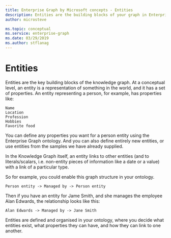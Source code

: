 ```yaml
---
title: Enterprise Graph by Microsoft concepts - Entities
description: Entities are the building blocks of your graph in Enterprise Graph by Microsoft
author: microsteve

ms.topic: conceptual
ms.service: enterprise-graph 
ms.date: 03/29/2019
ms.author: stflanag
---
```

# Entities

Entities are the key building blocks of the knowledge graph. At a conceptual level, an entity is a representation of something in the world, and it has a set of properties. An entity representing a person, for example, has properties like:

```
Name
Location
Profession
Hobbies
Favorite food
```

You can define any properties you want for a person entity using the Enterprise Graph ontology. And you can also define entirely new entities, or use entities from the samples we have already supplied.

In the Knowledge Graph itself, an entity links to other entities (and to literals/scalars, i.e. non-entity pieces of information like a date or a value) with a link of a particular type.

So for example, you could enable this graph structure in your ontology.

```
Person entity -> Managed by -> Person entity
```

Then if you have an entity for Jame Smith, and she manages the employee Alan Edwards, the relationship looks like this:

```
Alan Edwards -> Managed by -> Jane Smith
```

Entities are defined and organised in your ontology, where you decide what entities exist, what properties they can have, and how they can link to one another. 